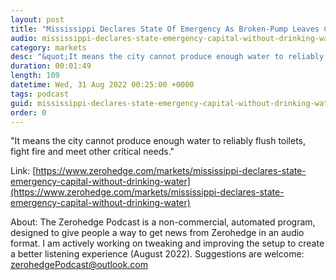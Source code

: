 ```yaml
---
layout: post
title: "Mississippi Declares State Of Emergency As Broken-Pump Leaves Capital Without Drinking Water"
audio: mississippi-declares-state-emergency-capital-without-drinking-water-0
category: markets
desc: "&quot;It means the city cannot produce enough water to reliably flush toilets, fight fire and meet other critical needs.&quot; "
duration: 00:01:49
length: 109
datetime: Wed, 31 Aug 2022 00:25:00 +0000
tags: podcast
guid: mississippi-declares-state-emergency-capital-without-drinking-water-0
order: 0
---
```

&quot;It means the city cannot produce enough water to reliably flush toilets, fight fire and meet other critical needs.&quot; 

Link: [https://www.zerohedge.com/markets/mississippi-declares-state-emergency-capital-without-drinking-water](https://www.zerohedge.com/markets/mississippi-declares-state-emergency-capital-without-drinking-water)

About: The Zerohedge Podcast is a non-commercial, automated program, designed to give people a way to get news from Zerohedge in an audio format.  I am actively working on tweaking and improving the setup to create a better listening experience (August 2022).  Suggestions are welcome: [zerohedgePodcast@outlook.com](mailto:zerohedgePodcast@outlook.com)